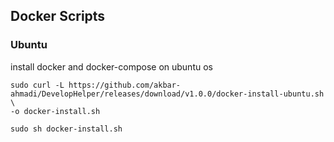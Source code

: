 
## Docker Scripts
### Ubuntu
install docker and docker-compose on ubuntu os
```
sudo curl -L https://github.com/akbar-ahmadi/DevelopHelper/releases/download/v1.0.0/docker-install-ubuntu.sh \
-o docker-install.sh
```
```
sudo sh docker-install.sh
```
